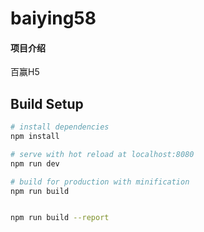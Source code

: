 # baiying58

#### 项目介绍
百赢H5

## Build Setup

``` bash
# install dependencies
npm install

# serve with hot reload at localhost:8080
npm run dev

# build for production with minification
npm run build


npm run build --report
```
